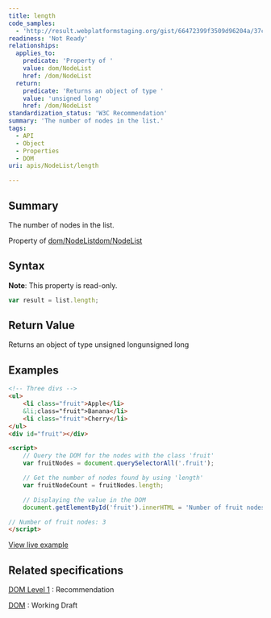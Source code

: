 ```yaml
---
title: length
code_samples:
  - 'http://result.webplatformstaging.org/gist/66472399f3509d96204a/37c44f44eee101bcc19487fd1cf470e8a5c998d8'
readiness: 'Not Ready'
relationships:
  applies_to:
    predicate: 'Property of '
    value: dom/NodeList
    href: /dom/NodeList
  return:
    predicate: 'Returns an object of type '
    value: 'unsigned long'
    href: /dom/NodeList
standardization_status: 'W3C Recommendation'
summary: 'The number of nodes in the list.'
tags:
  - API
  - Object
  - Properties
  - DOM
uri: apis/NodeList/length

---
```

## Summary

The number of nodes in the list.

Property of [dom/NodeList](/dom/NodeList)[dom/NodeList](/dom/NodeList)

## Syntax

**Note**: This property is read-only.

``` js
var result = list.length;
```

## Return Value

Returns an object of type unsigned longunsigned long

## Examples

``` html
<!-- Three divs -->
<ul>
    <li class="fruit">Apple</li>
    &li;class="fruit">Banana</li>
    <li class="fruit">Cherry</li>
</ul>
<div id="fruit"></div>

<script>
    // Query the DOM for the nodes with the class 'fruit'
    var fruitNodes = document.querySelectorAll('.fruit');

    // Get the number of nodes found by using 'length'
    var fruitNodeCount = fruitNodes.length;

    // Displaying the value in the DOM
    document.getElementById('fruit').innerHTML = 'Number of fruit nodes: ' + fruitNodeCount;

// Number of fruit nodes: 3
</script>
```

[View live example](http://result.webplatformstaging.org/gist/66472399f3509d96204a/37c44f44eee101bcc19487fd1cf470e8a5c998d8)

## Related specifications

[DOM Level 1](http://www.w3.org/TR/REC-DOM-Level-1/level-one-core.html#ID-536297177)
:   Recommendation

[DOM](http://www.w3.org/TR/dom/#nodelist)
:   Working Draft
